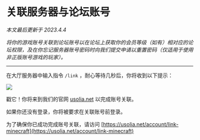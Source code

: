 # 关联服务器与论坛账号

*本文最后更新于 2023.4.4*

*将你的游戏账号关联到论坛账号以在论坛上获取你的会员等级（如有）相对应的论坛权限，及在你忘记服务器账号密码时向我们提交申请以重置密码（仅适用于使用非正版账号游戏的玩家）。*

----------

在大厅服务器中输入指令 `/link` ，耐心等待几秒后，你将收到以下提示：

![](https://usolia.net/img/docs/link-account.png)

戳它！你将来到我们的官网 [usolia.net](https://usolia.net) 以完成账号关联。

如果你还没有登录，你将被要求在关联账号前登录。

为了确保你已成功完成账号关联，请访问 [https://usolia.net/account/link-minecraft](https://usolia.net/account/link-minecraft)
